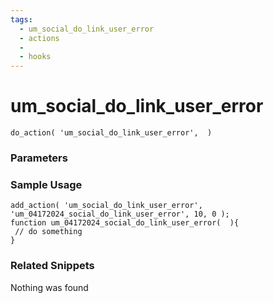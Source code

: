 ```yaml
---
tags: 
  - um_social_do_link_user_error
  - actions
  - 
  - hooks
---
```

# um\_social\_do\_link\_user\_error

``` php:no-line-numbers
do_action( 'um_social_do_link_user_error',  )
```
<div class='hook-sep'></div>

### Parameters

<div class='hook-sep'></div>



### Sample Usage

``` php:no-line-numbers
add_action( 'um_social_do_link_user_error', 'um_04172024_social_do_link_user_error', 10, 0 );
function um_04172024_social_do_link_user_error(  ){
 // do something
}
```
<div class='hook-sep'></div>



### Related Snippets

Nothing was found

